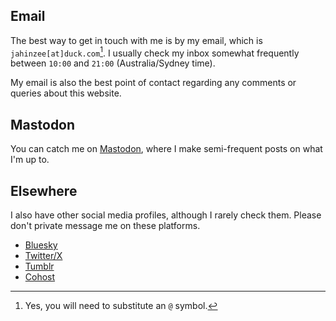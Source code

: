 ## Email

The best way to get in touch with me is by my email, which is `jahinzee[at]duck.com`[^1]. I usually check my inbox somewhat frequently between `10:00` and `21:00` (Australia/Sydney time).

My email is also the best point of contact regarding any comments or queries about this website.

## Mastodon

You can catch me on [Mastodon](https://mastodon.online/@jahinzee), where I make semi-frequent posts on what I'm up to.

## Elsewhere

I also have other social media profiles, although I rarely check them. Please don't private message me on these platforms.

- [Bluesky](https://bsky.app/profile/jahinzee.bsky.social)
- [Twitter/X](https://twitter.com/jahinzee)
- [Tumblr](https://jahinzee.tumblr.com/)
- [Cohost](https://cohost.org/jahinzee)

[^1]: Yes, you will need to substitute an `@` symbol.